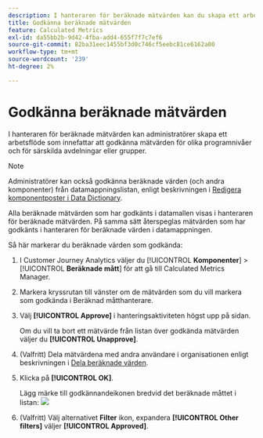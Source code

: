 ```yaml
---
description: I hanteraren för beräknade mätvärden kan du skapa ett arbetsflöde som innefattar godkännande av mätvärden för olika programnivåer och för specifika avdelningar eller grupper.
title: Godkänna beräknade mätvärden
feature: Calculated Metrics
exl-id: da55bb2b-9d42-4fba-add4-655f7f7c7ef6
source-git-commit: 82ba31eec1455bf3d0c746cf5eebc81ce6162a00
workflow-type: tm+mt
source-wordcount: '239'
ht-degree: 2%

---
```


# Godkänna beräknade mätvärden

I hanteraren för beräknade mätvärden kan administratörer skapa ett arbetsflöde som innefattar att godkänna mätvärden för olika programnivåer och för särskilda avdelningar eller grupper.

>[!NOTE]
>
>Administratörer kan också godkänna beräknade värden (och andra komponenter) från datamappningslistan, enligt beskrivningen i [Redigera komponentposter i Data Dictionary](/help/components/data-dictionary/edit-entries-data-dictionary.md).
>
>Alla beräknade mätvärden som har godkänts i datamallen visas i hanteraren för beräknade mätvärden. På samma sätt återspeglas mätvärden som har godkänts i hanteraren för beräknade värden i datamappningen.

Så här markerar du beräknade värden som godkända:

1. I Customer Journey Analytics väljer du [!UICONTROL **Komponenter**] > [!UICONTROL **Beräknade mått**] för att gå till Calculated Metrics Manager.

1. Markera kryssrutan till vänster om de mätvärden som du vill markera som godkända i Beräknad måtthanterare.

1. Välj **[!UICONTROL Approve]** i hanteringsaktiviteten högst upp på sidan.

   Om du vill ta bort ett mätvärde från listan över godkända mätvärden väljer du **[!UICONTROL Unapprove]**.

1. (Valfritt) Dela mätvärdena med andra användare i organisationen enligt beskrivningen i [Dela beräknade värden](/help/components/calc-metrics/cm-workflow/cm-sharing.md).

1. Klicka på **[!UICONTROL OK]**.

   Lägg märke till godkännandeikonen bredvid det beräknade måttet i listan:  ![](https://spectrum.adobe.com/static/icons/workflow_18/Smock_CheckmarkCircle_18_N.svg)

1. (Valfritt) Välj alternativet **Filter** ikon, expandera **[!UICONTROL Other filters]** väljer **[!UICONTROL Approved]**.
